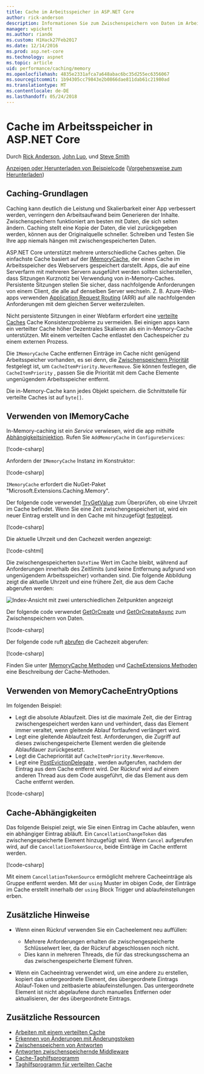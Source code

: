 ```yaml
---
title: Cache im Arbeitsspeicher in ASP.NET Core
author: rick-anderson
description: Informationen Sie zum Zwischenspeichern von Daten im Arbeitsspeicher in ASP.NET Core.
manager: wpickett
ms.author: riande
ms.custom: H1Hack27Feb2017
ms.date: 12/14/2016
ms.prod: asp.net-core
ms.technology: aspnet
ms.topic: article
uid: performance/caching/memory
ms.openlocfilehash: 4835e2331afca7a648abac6bc35d255ec6356067
ms.sourcegitcommit: 1b94305cc79843e2b0866dae811dab61c21980ad
ms.translationtype: MT
ms.contentlocale: de-DE
ms.lasthandoff: 05/24/2018
---
```

# <a name="cache-in-memory-in-aspnet-core"></a>Cache im Arbeitsspeicher in ASP.NET Core

Durch [Rick Anderson](https://twitter.com/RickAndMSFT), [John Luo](https://github.com/JunTaoLuo), und [Steve Smith](https://ardalis.com/)

[Anzeigen oder Herunterladen von Beispielcode](https://github.com/aspnet/Docs/tree/master/aspnetcore/performance/caching/memory/sample) ([Vorgehensweise zum Herunterladen](xref:tutorials/index#how-to-download-a-sample))

## <a name="caching-basics"></a>Caching-Grundlagen

Caching kann deutlich die Leistung und Skalierbarkeit einer App verbessert werden, verringern den Arbeitsaufwand beim Generieren der Inhalte. Zwischenspeichern funktioniert am besten mit Daten, die sich selten ändern. Caching stellt eine Kopie der Daten, die viel zurückgegeben werden, können aus der Originalquelle schneller. Schreiben und Testen Sie Ihre app niemals hängen mit zwischengespeicherten Daten.

ASP.NET Core unterstützt mehrere unterschiedliche Caches gelten. Die einfachste Cache basiert auf der [IMemoryCache](/dotnet/api/microsoft.extensions.caching.memory.imemorycache), der einen Cache im Arbeitsspeicher des Webservers gespeichert darstellt. Apps, die auf eine Serverfarm mit mehreren Servern ausgeführt werden sollten sicherstellen, dass Sitzungen Kurznotiz bei Verwendung von in-Memory-Caches. Persistente Sitzungen stellen Sie sicher, dass nachfolgende Anforderungen von einem Client, die alle auf denselben Server wechseln. Z. B. Azure-Web-apps verwenden [Application Request Routing](https://www.iis.net/learn/extensions/planning-for-arr) (ARR) auf alle nachfolgenden Anforderungen mit dem gleichen Server weiterzuleiten.

Nicht persistente Sitzungen in einer Webfarm erfordert eine [verteilte Caches](distributed.md) Cache Konsistenzprobleme zu vermeiden. Bei einigen apps kann ein verteilter Cache höher Dezentrales Skalieren als ein in-Memory-Cache unterstützen. Mit einem verteilten Cache entlastet den Cachespeicher zu einem externen Prozess. 

Die `IMemoryCache` Cache entfernen Einträge im Cache nicht genügend Arbeitsspeicher vorhanden, es sei denn, die [Zwischenspeichern Priorität](/dotnet/api/microsoft.extensions.caching.memory.cacheitempriority) festgelegt ist, um `CacheItemPriority.NeverRemove`. Sie können festlegen, die `CacheItemPriority` , passen Sie die Priorität mit dem Cache Elemente ungenügendem Arbeitsspeicher entfernt.

Die in-Memory-Cache kann jedes Objekt speichern. die Schnittstelle für verteilte Caches ist auf `byte[]`.

## <a name="using-imemorycache"></a>Verwenden von IMemoryCache

In-Memory-caching ist ein *Service* verwiesen, wird die app mithilfe [Abhängigkeitsinjektion](../../fundamentals/dependency-injection.md). Rufen Sie `AddMemoryCache` in `ConfigureServices`:

[!code-csharp[](memory/sample/WebCache/Startup.cs?highlight=8)] 

Anfordern der `IMemoryCache` Instanz im Konstruktor:

[!code-csharp[](memory/sample/WebCache/Controllers/HomeController.cs?name=snippet_ctor&highlight=3,5-999)] 

`IMemoryCache` erfordert die NuGet-Paket "Microsoft.Extensions.Caching.Memory".

Der folgende code verwendet [TryGetValue](/dotnet/api/microsoft.extensions.caching.memory.imemorycache.trygetvalue?view=aspnetcore-2.0#Microsoft_Extensions_Caching_Memory_IMemoryCache_TryGetValue_System_Object_System_Object__) zum Überprüfen, ob eine Uhrzeit im Cache befindet. Wenn Sie eine Zeit zwischengespeichert ist, wird ein neuer Eintrag erstellt und in den Cache mit hinzugefügt [festgelegt](/dotnet/api/microsoft.extensions.caching.memory.cacheextensions.set?view=aspnetcore-2.0#Microsoft_Extensions_Caching_Memory_CacheExtensions_Set__1_Microsoft_Extensions_Caching_Memory_IMemoryCache_System_Object___0_Microsoft_Extensions_Caching_Memory_MemoryCacheEntryOptions_).

[!code-csharp[](memory/sample/WebCache/Controllers/HomeController.cs?name=snippet1)]

Die aktuelle Uhrzeit und den Cachezeit werden angezeigt:

[!code-cshtml[](memory/sample/WebCache/Views/Home/Cache.cshtml)]

Die zwischengespeicherten `DateTime` Wert im Cache bleibt, während auf Anforderungen innerhalb des Zeitlimits (und keine Entfernung aufgrund von ungenügendem Arbeitsspeicher) vorhanden sind. Die folgende Abbildung zeigt die aktuelle Uhrzeit und eine frühere Zeit, die aus dem Cache abgerufen werden:

![Index-Ansicht mit zwei unterschiedlichen Zeitpunkten angezeigt](memory/_static/time.png)

Der folgende code verwendet [GetOrCreate](/dotnet/api/microsoft.extensions.caching.memory.cacheextensions#Microsoft_Extensions_Caching_Memory_CacheExtensions_GetOrCreate__1_Microsoft_Extensions_Caching_Memory_IMemoryCache_System_Object_System_Func_Microsoft_Extensions_Caching_Memory_ICacheEntry___0__) und [GetOrCreateAsync](/dotnet/api/microsoft.extensions.caching.memory.cacheextensions#Microsoft_Extensions_Caching_Memory_CacheExtensions_GetOrCreateAsync__1_Microsoft_Extensions_Caching_Memory_IMemoryCache_System_Object_System_Func_Microsoft_Extensions_Caching_Memory_ICacheEntry_System_Threading_Tasks_Task___0___) zum Zwischenspeichern von Daten. 

[!code-csharp[](memory/sample/WebCache/Controllers/HomeController.cs?name=snippet2&highlight=3-7,14-19)]

Der folgende code ruft [abrufen](/dotnet/api/microsoft.extensions.caching.memory.cacheextensions.get#Microsoft_Extensions_Caching_Memory_CacheExtensions_Get__1_Microsoft_Extensions_Caching_Memory_IMemoryCache_System_Object_) die Cachezeit abgerufen:

[!code-csharp[](memory/sample/WebCache/Controllers/HomeController.cs?name=snippet_gct)]

Finden Sie unter [IMemoryCache Methoden](/dotnet/api/microsoft.extensions.caching.memory.imemorycache) und [CacheExtensions Methoden](/dotnet/api/microsoft.extensions.caching.memory.cacheextensions) eine Beschreibung der Cache-Methoden.

## <a name="using-memorycacheentryoptions"></a>Verwenden von MemoryCacheEntryOptions

Im folgenden Beispiel:

- Legt die absolute Ablaufzeit. Dies ist die maximale Zeit, die der Eintrag zwischengespeichert werden kann und verhindert, dass das Element immer veraltet, wenn gleitende Ablauf fortlaufend verlängert wird.
- Legt eine gleitende Ablaufzeit fest. Anforderungen, die Zugriff auf dieses zwischengespeicherte Element werden die gleitende Ablaufdauer zurückgesetzt.
- Legt die Cachepriorität auf `CacheItemPriority.NeverRemove`. 
- Legt eine [PostEvictionDelegate](/dotnet/api/microsoft.extensions.caching.memory.postevictiondelegate) , werden aufgerufen, nachdem der Eintrag aus dem Cache entfernt wird. Der Rückruf wird auf einem anderen Thread aus dem Code ausgeführt, die das Element aus dem Cache entfernt werden.

[!code-csharp[](memory/sample/WebCache/Controllers/HomeController.cs?name=snippet_et&highlight=14-20)]

## <a name="cache-dependencies"></a>Cache-Abhängigkeiten

Das folgende Beispiel zeigt, wie Sie einen Eintrag im Cache ablaufen, wenn ein abhängiger Eintrag abläuft. Ein `CancellationChangeToken` das zwischengespeicherte Element hinzugefügt wird. Wenn `Cancel` aufgerufen wird, auf die `CancellationTokenSource`, beide Einträge im Cache entfernt werden. 

[!code-csharp[](memory/sample/WebCache/Controllers/HomeController.cs?name=snippet_ed)]

Mit einem `CancellationTokenSource` ermöglicht mehrere Cacheeinträge als Gruppe entfernt werden. Mit der `using` Muster im obigen Code, der Einträge im Cache erstellt innerhalb der `using` Block Trigger und ablaufeinstellungen erben.

## <a name="additional-notes"></a>Zusätzliche Hinweise

- Wenn einen Rückruf verwenden Sie ein Cacheelement neu auffüllen:

  - Mehrere Anforderungen erhalten die zwischengespeicherte Schlüsselwert leer, da der Rückruf abgeschlossen noch nicht. 
  - Dies kann in mehreren Threads, die für das streckungsschema an das zwischengespeicherte Element führen.

- Wenn ein Cacheeintrag verwendet wird, um eine andere zu erstellen, kopiert das untergeordnete Element, des übergeordnete Eintrags Ablauf-Token und zeitbasierte ablaufeinstellungen. Das untergeordnete Element ist nicht abgelaufene durch manuelles Entfernen oder aktualisieren, der des übergeordnete Eintrags.

## <a name="additional-resources"></a>Zusätzliche Ressourcen

* [Arbeiten mit einem verteilten Cache](xref:performance/caching/distributed)
* [Erkennen von Änderungen mit Änderungstoken](xref:fundamentals/primitives/change-tokens)
* [Zwischenspeichern von Antworten](xref:performance/caching/response)
* [Antworten zwischenspeichernde Middleware](xref:performance/caching/middleware)
* [Cache-Taghilfsprogramm](xref:mvc/views/tag-helpers/builtin-th/cache-tag-helper)
* [Taghilfsprogramm für verteilten Cache](xref:mvc/views/tag-helpers/builtin-th/distributed-cache-tag-helper)
